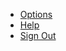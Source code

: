 <div class="au-body au-body--dark">
  <ul class="au-link-list au-link-list--inline">
  	<li><a href="#">Options</a></li>
  	<li><a href="#">Help</a></li>
  	<li><a href="#">Sign Out</a></li>
  </ul>
</div>
